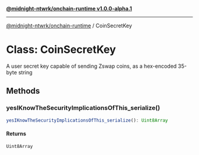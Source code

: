 [**@midnight-ntwrk/onchain-runtime v1.0.0-alpha.1**](../README.md)

***

[@midnight-ntwrk/onchain-runtime](../globals.md) / CoinSecretKey

# Class: CoinSecretKey

A user secret key capable of sending Zswap coins, as a hex-encoded 35-byte
string

## Methods

### yesIKnowTheSecurityImplicationsOfThis\_serialize()

```ts
yesIKnowTheSecurityImplicationsOfThis_serialize(): Uint8Array
```

#### Returns

`Uint8Array`
